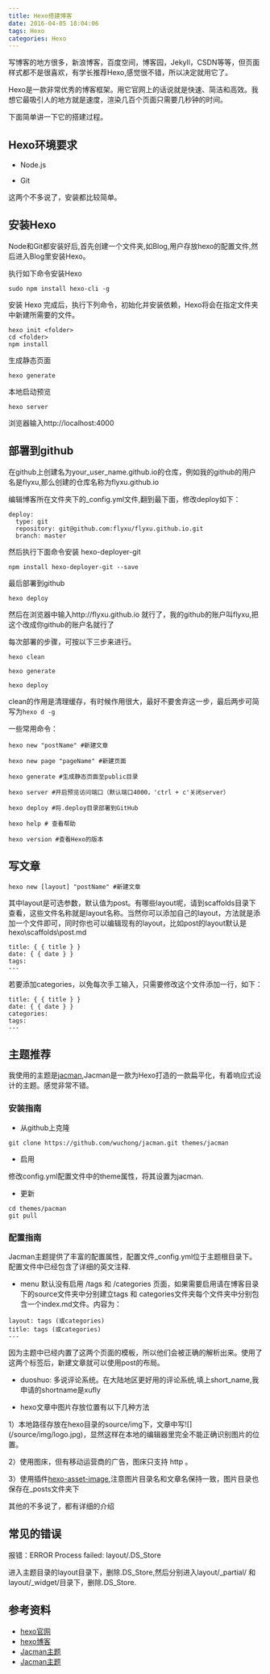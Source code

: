 ```yaml
---
title: Hexo搭建博客
date: 2016-04-05 18:04:06
tags: Hexo
categories: Hexo
---
```


写博客的地方很多，新浪博客，百度空间，博客园，Jekyll，CSDN等等，但页面样式都不是很喜欢，有学长推荐Hexo,感觉很不错，所以决定就用它了。

Hexo是一款非常优秀的博客框架。用它官网上的话说就是快速、简洁和高效。我想它最吸引人的地方就是速度，渲染几百个页面只需要几秒钟的时间。

下面简单讲一下它的搭建过程。

<!--more--->

## Hexo环境要求

* Node.js

* Git

这两个不多说了，安装都比较简单。

## 安装Hexo

Node和Git都安装好后,首先创建一个文件夹,如Blog,用户存放hexo的配置文件,然后进入Blog里安装Hexo。

执行如下命令安装Hexo

```
sudo npm install hexo-cli -g
```

安装 Hexo 完成后，执行下列命令，初始化并安装依赖，Hexo将会在指定文件夹中新建所需要的文件。

```
hexo init <folder>
cd <folder>
npm install
```
生成静态页面

```
hexo generate
```

本地启动预览

```
hexo server
```

浏览器输入http://localhost:4000

## 部署到github

在github上创建名为your_user_name.github.io的仓库，例如我的github的用户名是flyxu,那么创建的仓库名称为flyxu.github.io

编辑博客所在文件夹下的_config.yml文件,翻到最下面，修改deploy如下：

```
deploy:
  type: git
  repository: git@github.com:flyxu/flyxu.github.io.git
  branch: master
```
然后执行下面命令安装 hexo-deployer-git

```
npm install hexo-deployer-git --save
```

最后部署到github

```
hexo deploy
```
然后在浏览器中输入http://flyxu.github.io 就行了，我的github的账户叫flyxu,把这个改成你github的账户名就行了

每次部署的步骤，可按以下三步来进行。
```
hexo clean

hexo generate  

hexo deploy

```
clean的作用是清理缓存，有时候作用很大，最好不要舍弃这一步，最后两步可简写为`hexo d -g`

一些常用命令：

```
hexo new "postName" #新建文章

hexo new page "pageName" #新建页面

hexo generate #生成静态页面至public目录

hexo server #开启预览访问端口（默认端口4000，'ctrl + c'关闭server）

hexo deploy #将.deploy目录部署到GitHub

hexo help # 查看帮助

hexo version #查看Hexo的版本
```
## 写文章

```
hexo new [layout] "postName" #新建文章
```
其中layout是可选参数，默认值为post。有哪些layout呢，请到scaffolds目录下查看，这些文件名称就是layout名称。当然你可以添加自己的layout，方法就是添加一个文件即可，同时你也可以编辑现有的layout，比如post的layout默认是hexo\scaffolds\post.md

```
title: { { title } }
date: { { date } }
tags:
---
```
若要添加categories，以免每次手工输入，只需要修改这个文件添加一行，如下：

```
title: { { title } }
date: { { date } }
categories:
tags:
---
```

## 主题推荐

我使用的主题是[jacman](https://github.com/wuchong/jacman),Jacman是一款为Hexo打造的一款扁平化，有着响应式设计的主题。感觉非常不错。

### 安装指南

* 从github上克隆

```
git clone https://github.com/wuchong/jacman.git themes/jacman
```
* 启用

修改config.yml配置文件中的theme属性，将其设置为jacman.

* 更新

```
cd themes/pacman
git pull
```

### 配置指南

Jacman主题提供了丰富的配置属性，配置文件_config.yml位于主题根目录下。配置文件中已经包含了详细的英文注释.

* menu 默认没有启用 /tags 和 /categories 页面，如果需要启用请在博客目录下的source文件夹中分别建立tags 和 categories文件夹每个文件夹中分别包含一个index.md文件。内容为：

```
layout: tags (或categories)
title: tags (或categories)
---
```
因为主题中已经内置了这两个页面的模板，所以他们会被正确的解析出来。使用了这两个标签后，新建文章就可以使用post的布局。

* duoshuo: 多说评论系统。在大陆地区更好用的评论系统,填上short_name,我申请的shortname是xufly

* hexo文章中图片存放位置有以下几种方法

1）本地路径存放在hexo目录的source/img下，文章中写\![]\(/source/img/logo.jpg)，显然这样在本地的编辑器里完全不能正确识别图片的位置。

2）使用图床，但有移动运营商的广告，图床只支持 http 。

3）使用插件[hexo-asset-image](https://github.com/CodeFalling/hexo-asset-image),注意图片目录名和文章名保持一致，图片目录也保存在_posts文件夹下

其他的不多说了，都有详细的介绍

## 常见的错误

报错：ERROR Process failed: layout/.DS_Store

进入主题目录的layout目录下，删除.DS_Store,然后分别进入layout/_partial/ 和 layout/_widget/目录下，删除.DS_Store.

## 参考资料

* [hexo官网](https://hexo.io/)
* [hexo博客](http://ibruce.info/2013/11/22/hexo-your-blog/)
* [Jacman主题](http://wsgzao.github.io/post/hexo-jacman/)
* [Jacman主题](http://wuchong.me/blog/2014/11/20/how-to-use-jacman/)
